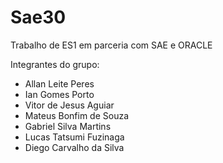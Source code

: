 # Sae30

Trabalho de ES1 em parceria com SAE e ORACLE

Integrantes do grupo:

- Allan Leite Peres
- Ian Gomes Porto
- Vitor de Jesus Aguiar
- Mateus Bonfim de Souza
- Gabriel Silva Martins
- Lucas Tatsumi Fuzinaga
- Diego Carvalho da Silva
